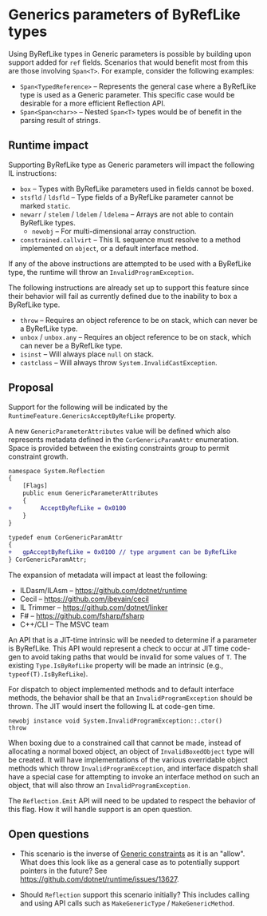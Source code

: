 # Generics parameters of ByRefLike types

Using ByRefLike types in Generic parameters is possible by building upon support added for `ref` fields. Scenarios that would benefit most from this are those involving `Span<T>`. For example, consider the following examples:

- `Span<TypedReference>` &ndash; Represents the general case where a ByRefLike type is used as a Generic parameter. This specific case would be desirable for a more efficient Reflection API.
- `Span<Span<char>>` &ndash; Nested `Span<T>` types would be of benefit in the parsing result of strings.

## Runtime impact

Supporting ByRefLike type as Generic parameters will impact the following IL instructions:

- `box` &ndash; Types with ByRefLike parameters used in fields cannot be boxed.
- `stsfld` / `ldsfld` &ndash; Type fields of a ByRefLike parameter cannot be marked `static`.
- `newarr` / `stelem` / `ldelem` / `ldelema` &ndash; Arrays are not able to contain ByRefLike types.
    - `newobj` &ndash; For multi-dimensional array construction.
- `constrained.callvirt` &ndash; This IL sequence must resolve to a method implemented on `object`, or a default interface method.

If any of the above instructions are attempted to be used with a ByRefLike type, the runtime will throw an `InvalidProgramException`.

The following instructions are already set up to support this feature since their behavior will fail as currently defined due to the inability to box a ByRefLike type.

- `throw` &ndash; Requires an object reference to be on stack, which can never be a ByRefLike type.
- `unbox` / `unbox.any` &ndash; Requires an object reference to be on stack, which can never be a ByRefLike type.
- `isinst` &ndash; Will always place `null` on stack.
- `castclass` &ndash; Will always throw `System.InvalidCastException`.

## Proposal

Support for the following will be indicated by the `RuntimeFeature.GenericsAcceptByRefLike` property.

A new `GenericParameterAttributes` value will be defined which also represents metadata defined in the `CorGenericParamAttr` enumeration. Space is provided between the existing constraints group to permit constraint growth.

```diff
namespace System.Reflection
{
    [Flags]
    public enum GenericParameterAttributes
    {
+        AcceptByRefLike = 0x0100
    }
}
```

```diff
typedef enum CorGenericParamAttr
{
+   gpAcceptByRefLike = 0x0100 // type argument can be ByRefLike
} CorGenericParamAttr;
```

The expansion of metadata will impact at least the following:

- ILDasm/ILAsm &ndash; https://github.com/dotnet/runtime
- Cecil &ndash; https://github.com/jbevain/cecil
- IL Trimmer &ndash; https://github.com/dotnet/linker
- F# &ndash; https://github.com/fsharp/fsharp
- C++/CLI &ndash; The MSVC team

An API that is a JIT-time intrinsic will be needed to determine if a parameter is ByRefLike. This API would represent a check to occur at JIT time code-gen to avoid taking paths that would be invalid for some values of `T`. The existing `Type.IsByRefLike` property will be made an intrinsic (e.g., `typeof(T).IsByRefLike`).

For dispatch to object implemented methods and to default interface methods, the behavior shall be that an `InvalidProgramException` should be thrown. The JIT would insert the following IL at code-gen time.

```
newobj instance void System.InvalidProgramException::.ctor()
throw
```

When boxing due to a constrained call that cannot be made, instead of allocating a normal boxed object, an object of `InvalidBoxedObject` type will be created. It will have implementations of the various overridable object methods which throw `InvalidProgramException`, and interface dispatch shall have a special case for attempting to invoke an interface method on such an object, that will also throw an `InvalidProgramException`.

The `Reflection.Emit` API will need to be updated to respect the behavior of this flag. How it will handle support is an open question.

## Open questions

- This scenario is the inverse of [Generic constraints](https://docs.microsoft.com/dotnet/csharp/programming-guide/generics/constraints-on-type-parameters) as it is an "allow". What does this look like as a general case as to potentially support pointers in the future? See https://github.com/dotnet/runtime/issues/13627.

- Should `Reflection` support this scenario initially? This includes calling and using API calls such as `MakeGenericType` / `MakeGenericMethod`.

